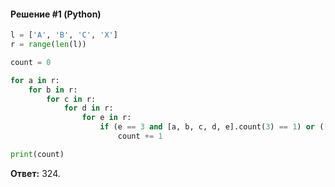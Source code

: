 #### Решение #1 (Python)
```python
l = ['А', 'В', 'С', 'Х']
r = range(len(l))

count = 0

for a in r:
	for b in r:
		for c in r:
			for d in r:
				for e in r:
					if (e == 3 and [a, b, c, d, e].count(3) == 1) or ([a, b, c, d, e].count(3) == 0):
						count += 1

print(count)
```
**Ответ:** 324.

